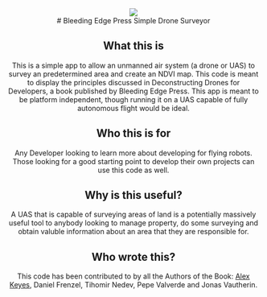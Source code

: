 <center><img src="http://bleedingedgepress.com/wp-content/uploads/2016/03/BEP_Header.png"><center>
# Bleeding Edge Press Simple Drone Surveyor

## What this is
This is a simple app to allow an unmanned air system (a drone or UAS) to survey an predetermined area and create an NDVI map.  This code is meant to display the principles discussed in Deconstructing Drones for Developers, a book published by Bleeding Edge Press.  This app is meant to be platform independent, though running it on a UAS capable of fully autonomous flight would be ideal.  

## Who this is for
Any Developer looking to learn more about developing for flying robots.  Those looking for a good starting point to develop their own projects can use this code as well.  

## Why is this useful?
A UAS that is capable of surveying areas of land is a potentially massively useful tool to anybody looking to manage property, do some surveying and obtain valuble information about an area that they are responsible for.  

## Who wrote this?
  This code has been contributed to by all the Authors of the Book: 
  [Alex Keyes](https://github.com/Alex-Keyes), Daniel Frenzel, Tihomir Nedev, Pepe Valverde and Jonas Vautherin.  
